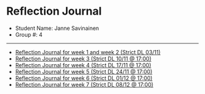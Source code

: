 # Reflection Journal

- Student Name: Janne Savinainen
- Group #: 4

---

- [Reflection Journal for week 1 and week 2 (Strict DL 03/11)](./week2.md)
- [Reflection Journal for week 3 (Strict DL 10/11 @ 17:00)](./week3.md)
- [Reflection Journal for week 4 (Strict DL 17/11 @ 17:00)](./week4.md)
- [Reflection Journal for week 5 (Strict DL 24/11 @ 17:00)](./week5.md)
- [Reflection Journal for week 6 (Strict DL 01/12 @ 17:00)](./week6.md)
- [Reflection Journal for week 7 (Strict DL 08/12 @ 17:00)](./week7.md)
